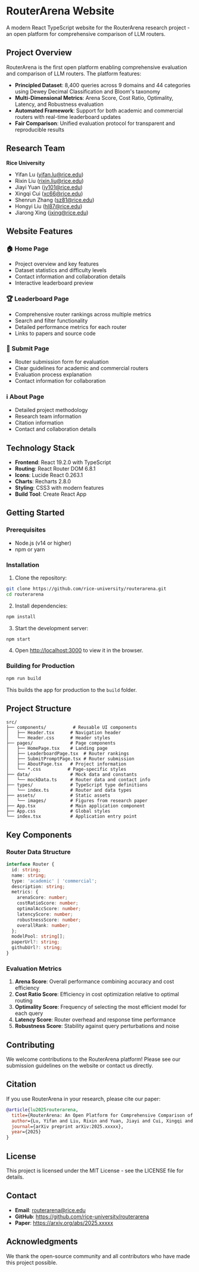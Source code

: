 # RouterArena Website

A modern React TypeScript website for the RouterArena research project - an open platform for comprehensive comparison of LLM routers.

## Project Overview

RouterArena is the first open platform enabling comprehensive evaluation and comparison of LLM routers. The platform features:

- **Principled Dataset**: 8,400 queries across 9 domains and 44 categories using Dewey Decimal Classification and Bloom's taxonomy
- **Multi-Dimensional Metrics**: Arena Score, Cost Ratio, Optimality, Latency, and Robustness evaluation
- **Automated Framework**: Support for both academic and commercial routers with real-time leaderboard updates
- **Fair Comparison**: Unified evaluation protocol for transparent and reproducible results

## Research Team

**Rice University**

- Yifan Lu (yifan.lu@rice.edu)
- Rixin Liu (rixin.liu@rice.edu)
- Jiayi Yuan (jy101@rice.edu)
- Xingqi Cui (xc66@rice.edu)
- Shenrun Zhang (sz81@rice.edu)
- Hongyi Liu (hl87@rice.edu)
- Jiarong Xing (jxing@rice.edu)

## Website Features

### 🏠 Home Page
- Project overview and key features
- Dataset statistics and difficulty levels
- Contact information and collaboration details
- Interactive leaderboard preview

### 🏆 Leaderboard Page
- Comprehensive router rankings across multiple metrics
- Search and filter functionality
- Detailed performance metrics for each router
- Links to papers and source code

### 📝 Submit Page
- Router submission form for evaluation
- Clear guidelines for academic and commercial routers
- Evaluation process explanation
- Contact information for collaboration

### ℹ️ About Page
- Detailed project methodology
- Research team information
- Citation information
- Contact and collaboration details

## Technology Stack

- **Frontend**: React 19.2.0 with TypeScript
- **Routing**: React Router DOM 6.8.1
- **Icons**: Lucide React 0.263.1
- **Charts**: Recharts 2.8.0
- **Styling**: CSS3 with modern features
- **Build Tool**: Create React App

## Getting Started

### Prerequisites

- Node.js (v14 or higher)
- npm or yarn

### Installation

1. Clone the repository:
```bash
git clone https://github.com/rice-university/routerarena.git
cd routerarena
```

2. Install dependencies:
```bash
npm install
```

3. Start the development server:
```bash
npm start
```

4. Open [http://localhost:3000](http://localhost:3000) to view it in the browser.

### Building for Production

```bash
npm run build
```

This builds the app for production to the `build` folder.

## Project Structure

```
src/
├── components/          # Reusable UI components
│   ├── Header.tsx      # Navigation header
│   └── Header.css      # Header styles
├── pages/              # Page components
│   ├── HomePage.tsx    # Landing page
│   ├── LeaderboardPage.tsx  # Router rankings
│   ├── SubmitPromptPage.tsx # Router submission
│   ├── AboutPage.tsx   # Project information
│   └── *.css          # Page-specific styles
├── data/               # Mock data and constants
│   └── mockData.ts     # Router data and contact info
├── types/              # TypeScript type definitions
│   └── index.ts        # Router and data types
├── assets/             # Static assets
│   └── images/         # Figures from research paper
├── App.tsx             # Main application component
├── App.css             # Global styles
└── index.tsx           # Application entry point
```

## Key Components

### Router Data Structure
```typescript
interface Router {
  id: string;
  name: string;
  type: 'academic' | 'commercial';
  description: string;
  metrics: {
    arenaScore: number;
    costRatioScore: number;
    optimalAccScore: number;
    latencyScore: number;
    robustnessScore: number;
    overallRank: number;
  };
  modelPool: string[];
  paperUrl?: string;
  githubUrl?: string;
}
```

### Evaluation Metrics

1. **Arena Score**: Overall performance combining accuracy and cost efficiency
2. **Cost Ratio Score**: Efficiency in cost optimization relative to optimal routing
3. **Optimality Score**: Frequency of selecting the most efficient model for each query
4. **Latency Score**: Router overhead and response time performance
5. **Robustness Score**: Stability against query perturbations and noise

## Contributing

We welcome contributions to the RouterArena platform! Please see our submission guidelines on the website or contact us directly.

## Citation

If you use RouterArena in your research, please cite our paper:

```bibtex
@article{lu2025routerarena,
  title={RouterArena: An Open Platform for Comprehensive Comparison of LLM Routers},
  author={Lu, Yifan and Liu, Rixin and Yuan, Jiayi and Cui, Xingqi and Zhang, Shenrun and Liu, Hongyi and Xing, Jiarong},
  journal={arXiv preprint arXiv:2025.xxxxx},
  year={2025}
}
```

## License

This project is licensed under the MIT License - see the LICENSE file for details.

## Contact

- **Email**: routerarena@rice.edu
- **GitHub**: https://github.com/rice-university/routerarena
- **Paper**: https://arxiv.org/abs/2025.xxxxx

## Acknowledgments

We thank the open-source community and all contributors who have made this project possible.